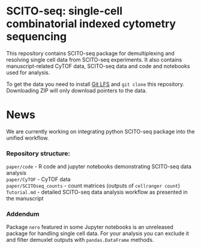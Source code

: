 # SCITO-seq: single-cell combinatorial indexed cytometry sequencing

This repository contains SCITO-seq package for demultiplexing and resolving single cell data from SCITO-seq experiments.
It also contains manuscript-related CyTOF data, SCITO-seq data and code and notebooks used for analysis. 

To get the data you need to install [Git LFS](https://git-lfs.github.com) and `git clone` this repository. Downloading ZIP will only download pointers to the data.

# News
We are currently working on integrating python SCITO-seq package into the unified workflow.

### Repository structure:
`paper/code` - R code and jupyter notebooks demonstrating SCITO-seq data analysis  
`paper/CyTOF` - CyTOF data  
`paper/SCITOseq_counts` - count matrices (outputs of `cellranger count`)  
`Tutorial.md` - detailed SCITO-seq data analysis workflow as presented in the manuscript

### Addendum  
Package `nero` featured in some Jupyter notebooks is an unreleased package for handling single cell data. For your analysis you can exclude it and filter demuxlet outputs with `pandas.DataFrame` methods. 

